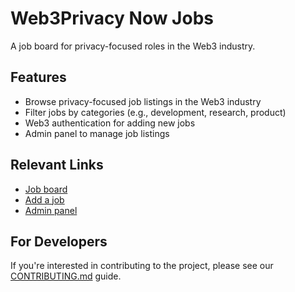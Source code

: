 # Web3Privacy Now Jobs

A job board for privacy-focused roles in the Web3 industry.

## Features

-   Browse privacy-focused job listings in the Web3 industry
-   Filter jobs by categories (e.g., development, research, product)
-   Web3 authentication for adding new jobs
-   Admin panel to manage job listings

## Relevant Links

-   [Job board](https://web3privacy.info)
-   [Add a job](https://jobs.web3privacy.info/add)
-   [Admin panel](https://jobs.web3privacy.info/admin)

## For Developers

If you're interested in contributing to the project, please see our [CONTRIBUTING.md](CONTRIBUTING.md) guide.
